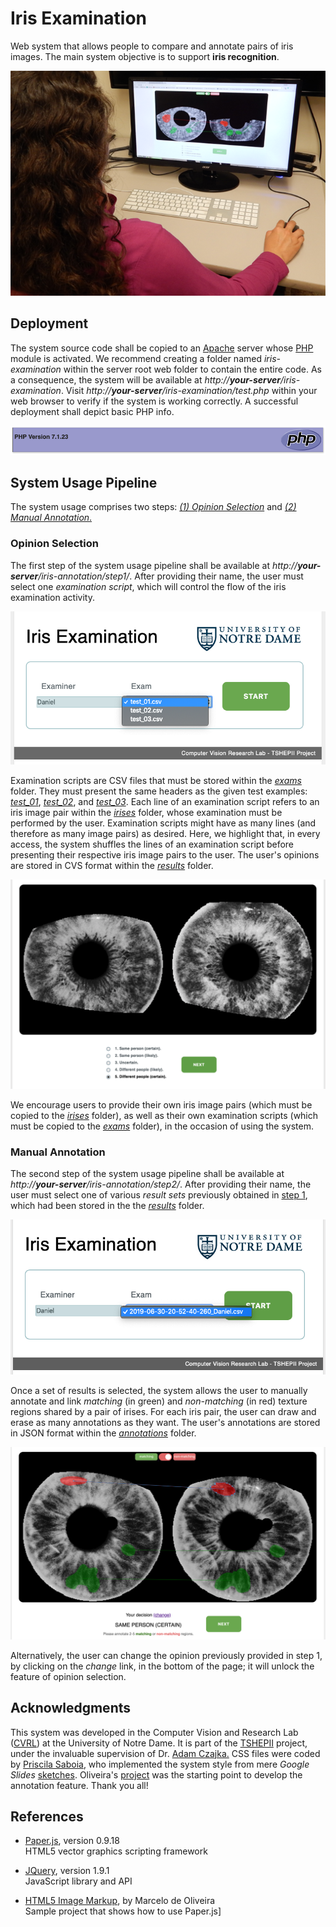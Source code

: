 # Iris Examination
Web system that allows people to compare and annotate pairs of iris images.
The main system objective is to support **iris recognition**.

![Iris examination example.](image_01.png)


## Deployment
The system source code shall be copied to an [Apache](https://httpd.apache.org/) server whose [PHP](https://php.net/) module is activated.
We recommend creating a folder named *iris-examination* within the server root web folder to contain the entire code.
As a consequence, the system will be available at *http://**your-server**/iris-examination*.
Visit *http://**your-server**/iris-examination/test.php* within your web browser to verify if the system is working correctly.
A successful deployment shall depict basic PHP info.

![PHP info example.](image_02.png)


## System Usage Pipeline
The system usage comprises two steps: [*(1) Opinion Selection*](#opinion-selection) and [*(2) Manual Annotation*.](#manual-annotation)

### Opinion Selection
The first step of the system usage pipeline shall be available at *http://**your-server**/iris-annotation/step1/*.
After providing their name, the user must select one *examination script*, which will control the flow of the iris examination activity.

![Examination script selection.](image_03.png)

Examination scripts are CSV files that must be stored within the [*exams*](./exams) folder.
They must present the same headers as the given test examples: [*test_01*](./exams/test_01.csv), [*test_02*](./exams/test_02.csv), and [*test_03*](./exams/test_03.csv).
Each line of an examination script refers to an iris image pair within the [*irises*](./irises) folder, whose examination must be performed by the user.
Examination scripts might have as many lines (and therefore as many image pairs) as desired.
Here, we highlight that, in every access, the system shuffles the lines of an examination script before presenting their respective iris image pairs to the user.
The user's opinions are stored in CVS format within the [*results*](./results) folder.

![Opinion selection screen.](image_04.png)

We encourage users to provide their own iris image pairs (which must be copied to the [*irises*](./irises) folder), as well as their own examination scripts (which must be copied to the [*exams*](./exams) folder), in the occasion of using the system.

### Manual Annotation  
The second step of the system usage pipeline shall be available at *http://**your-server**/iris-annotation/step2/*.
After providing their name, the user must select one of various *result sets* previously obtained in [step 1](#opinion-selection), which had been stored in the the [*results*](./results) folder.

![Result selection.](image_05.png)

Once a set of results is selected, the system allows the user to manually annotate and link *matching* (in green) and *non-matching* (in red) texture regions shared by a pair of irises.
For each iris pair, the user can draw and erase as many annotations as they want.
The user's annotations are stored in JSON format within the [*annotations*](./annotations) folder.

![Manual annotation.](image_06.png)

Alternatively, the user can change the opinion previously provided in step 1, by clicking on the *change* link, in the bottom of the page; it will unlock the feature of opinion selection.


## Acknowledgments
This system was developed in the Computer Vision and Research Lab ([CVRL](https://cvrl.nd.edu/)) at the University of Notre Dame.
It is part of the [TSHEPII](https://danielmoreira.github.io/project/tshepii/) project, under the invaluable supervision of Dr. [Adam Czajka.](https://engineering.nd.edu/profiles/aczajka)
CSS files were coded by [Priscila Saboia](https://github.com/psaboia), who implemented the system style from mere *Google Slides* [sketches](https://docs.google.com/presentation/d/1yW5ovo12eH2bKdYGmbRg3O7Uk88_iMsLL-Ii7T7D0os/edit?usp=sharing). 
Oliveira's [project](https://www.codeproject.com/Articles/801111/Html-Image-Markup) was the starting point to develop the annotation feature.
Thank you all! 


## References
* [Paper.js](http://paperjs.org/), version 0.9.18   
HTML5 vector graphics scripting framework

* [JQuery](https://jquery.org/), version 1.9.1   
JavaScript library and API

* [HTML5 Image Markup](https://www.codeproject.com/Articles/801111/Html-Image-Markup), by Marcelo de Oliveira   
Sample project that shows how to use Paper.js]